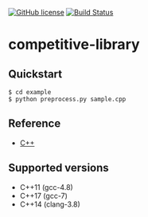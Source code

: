 [![GitHub license](https://img.shields.io/github/license/asi1024/competitive-library.svg)](https://github.com/asi1024/competitive-library/blob/master/LICENSE)
[![Build Status](https://travis-ci.org/asi1024/competitive-library.svg?branch=master)](https://travis-ci.org/asi1024/competitive-library)

# competitive-library

## Quickstart
```
$ cd example
$ python preprocess.py sample.cpp
```

## Reference
- [C++](https://asi1024.github.io/competitive-library/cpp/)

## Supported versions
- C++11 (gcc-4.8)
- C++17 (gcc-7)
- C++14 (clang-3.8)
